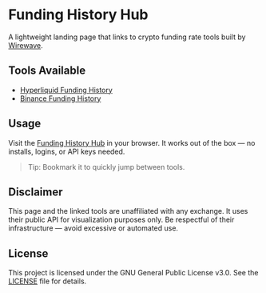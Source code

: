 # Funding History Hub

A lightweight landing page that links to crypto funding rate tools built by [Wirewave](https://github.com/wirewave). 

## Tools Available

- [Hyperliquid Funding History](https://wirewave.github.io/Hyperliquid-Funding-History/)
- [Binance Funding History](https://wirewave.github.io/Binance-Funding-History/)

## Usage

Visit the [Funding History Hub](https://wirewave.github.io/Funding-History/) in your browser. It works out of the box — no installs, logins, or API keys needed.

> Tip: Bookmark it to quickly jump between tools.

## Disclaimer

This page and the linked tools are unaffiliated with any exchange. It uses their public API for visualization purposes only. Be respectful of their infrastructure — avoid excessive or automated use.

## License

This project is licensed under the GNU General Public License v3.0. See the [LICENSE](./LICENSE) file for details.
